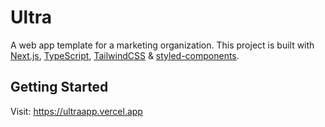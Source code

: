 # Ultra

A web app template for a marketing organization. This project is built with [Next.js](https://nextjs.org/), [TypeScript](https://www.typescriptlang.org/), [TailwindCSS](https://tailwindcss.com/) & [styled-components](https://styled-components.com/).

## Getting Started

Visit: https://ultraapp.vercel.app
